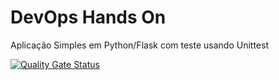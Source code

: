 # DevOps Hands On
Aplicação Simples em Python/Flask com teste usando Unittest

[![Quality Gate Status](https://sonarcloud.io/api/project_badges/measure?project=vmussak_devopslab&metric=alert_status)](https://sonarcloud.io/summary/new_code?id=vmussak_devopslab)